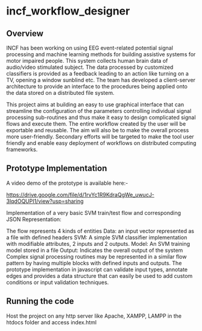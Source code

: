 # incf_workflow_designer

## Overview
INCF has been working on using EEG event-related potential signal processing and machine learning methods for building assistive systems for motor impaired people. This system collects human brain data of audio/video stimulated subject. The data processed by customized classifiers is provided as a feedback leading to an action like turning on a TV, opening a window sunblind etc. The team has developed a client-server architecture to provide an interface to the procedures being applied onto the data stored on a distributed file system.

This project aims at building an easy to use graphical interface that can streamline the configuration of the parameters controlling individual signal processing sub-routines and thus make it easy to design complicated signal flows and execute them. The entire workflow created by the user will be exportable and reusable. The aim will also be to make the overall process more user-friendly. Secondary efforts will be targeted to make the tool user friendly and enable easy deployment of workflows on distributed computing frameworks.

## Prototype Implementation
A video demo of the prototype is available here:-

https://drive.google.com/file/d/1rvYc1R9KdraQgWe_uwucJ-3lqdOQUPI1/view?usp=sharing

Implementation of a very basic SVM train/test flow and corresponding JSON Representation:

The flow represents 4 kinds of entities
Data: an input vector represented as a file with defined headers
SVM: A simple SVM classifier implementation with modifiable attributes, 2 inputs and 2 outputs.
Model: An SVM training model stored in a file
Output: Indicates the overall output of the system
Complex signal processing routines may be represented in a similar flow pattern by having multiple blocks with defined inputs and outputs. The prototype implementation in javascript can validate input types, annotate edges and provides a data structure that can easily be used to add custom conditions or input validation techniques.

## Running the code

Host the project on any http server like Apache, XAMPP, LAMPP in the htdocs folder and access index.html
